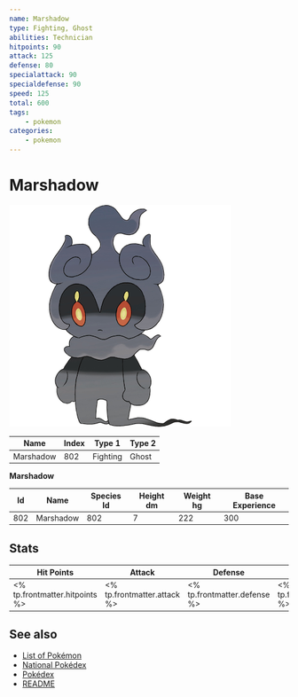 ```yaml
---
name: Marshadow
type: Fighting, Ghost
abilities: Technician
hitpoints: 90
attack: 125
defense: 80
specialattack: 90
specialdefense: 90
speed: 125
total: 600
tags:
    - pokemon
categories:
    - pokemon
---
```


# Marshadow


![Marshadow](images/802.png)

| **Name** | **Index** | **Type 1** | **Type 2** |
|----|----|----|----|
| Marshadow | 802 | Fighting | Ghost  |

**Marshadow** 




| **Id** | **Name** | **Species Id** | **Height dm** | **Weight hg** | **Base Experience** |
|--------|----------|----------------|------------|------------|---------------------|
| 802 | Marshadow | 802 | 7 | 222 | 300 |



## Stats

| **Hit Points** | **Attack** | **Defense** | **Special Attack** | **Special Defense** | **Speed** | **Total** |
|----------------|------------|-------------|--------------------|---------------------|-----------|-----------|
| <% tp.frontmatter.hitpoints %> | <% tp.frontmatter.attack %> | <% tp.frontmatter.defense %> | <% tp.frontmatter.specialattack %> | <% tp.frontmatter.specialdefense %> | <% tp.frontmatter.speed %> | <% tp.frontmatter.total %> |

## See also

- [List of Pokémon](../pokemon.md)
- [National Pokédex](../national_pokedex.md)
- [Pokédex](../pokedex.md)
- [README](../README.md)
